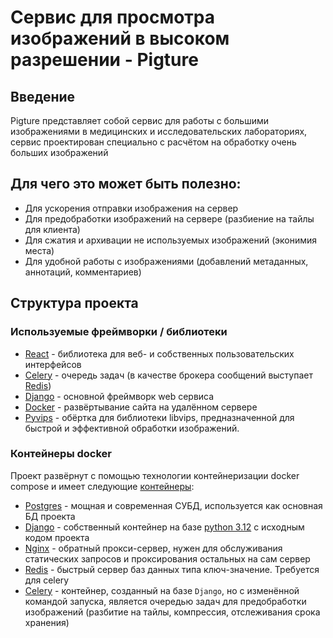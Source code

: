 # Сервис для просмотра изображений в высоком разрешении - Pigture

## Введение
Pigture представляет собой сервис для работы с большими изображениями в
медицинских и исследовательских лабораториях, сервис проектирован специально
с расчётом на обработку очень больших изображений

## Для чего это может быть полезно:
- Для ускорения отправки изображения на сервер
- Для предобработки изображений на сервере (разбиение на тайлы для клиента)
- Для сжатия и архивации не используемых изображений (эконимия места)
- Для удобной работы с изображениями (добавлений метаданных, аннотаций,
  комментариев)

## Структура проекта
### Используемые фреймворки / библиотеки
- [React](https://react.dev/) - библиотека для веб- и собственных
  пользовательских интерфейсов  
- [Celery](https://docs.celeryq.dev/en/stable/) - очередь задач 
  (в качестве брокера сообщений выступает [Redis](https://redis.io/))
- [Django](https://www.djangoproject.com/) - основной фреймворк web сервиса
- [Docker](https://www.docker.com/) - развёртывание сайта на удалённом сервере
- [Pyvips](https://pypi.org/project/pyvips/) - обёртка для библиотеки libvips, 
  предназначенной для быстрой и эффективной обработки изображений.


### Контейнеры docker
Проект развёрнут с помощью технологии контейнеризации docker compose и имеет 
следующие [контейнеры](docker-compose.yml):

- [Postgres](https://hub.docker.com/_/postgres) - мощная и современная СУБД,
  используется как основная БД проекта
- [Django](Dockerfile) - собственный контейнер на базе 
  [python 3.12](https://hub.docker.com/_/python) c исходным кодом проекта
- [Nginx](https://hub.docker.com/_/nginx) - обратный прокси-сервер, нужен 
  для обслуживания статических запросов и проксирования остальных на сам сервер
- [Redis](https://hub.docker.com/_/redis) - быстрый сервер баз данных типа 
  ключ-значение. Требуется для celery
- [Celery](Dockerfile) - контейнер, созданный на базе `Django`, но с 
  изменённой командой запуска, является очередью задач для предобработки
  изображений (разбитие на тайлы, компрессия, отслеживания срока хранения)
